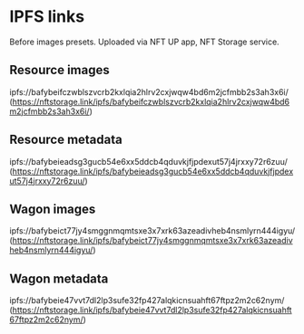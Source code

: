 # IPFS links

Before images presets. Uploaded via NFT UP app, NFT Storage service.

## Resource images

ipfs://bafybeifczwblszvcrb2kxlqia2hlrv2cxjwqw4bd6m2jcfmbb2s3ah3x6i/
(https://nftstorage.link/ipfs/bafybeifczwblszvcrb2kxlqia2hlrv2cxjwqw4bd6m2jcfmbb2s3ah3x6i/)

## Resource metadata

ipfs://bafybeieadsg3gucb54e6xx5ddcb4qduvkjfjpdexut57j4jrxxy72r6zuu/
(https://nftstorage.link/ipfs/bafybeieadsg3gucb54e6xx5ddcb4qduvkjfjpdexut57j4jrxxy72r6zuu/)

## Wagon images

ipfs://bafybeict77jy4smggnmqmtsxe3x7xrk63azeadivheb4nsmlyrn444igyu/
(https://nftstorage.link/ipfs/bafybeict77jy4smggnmqmtsxe3x7xrk63azeadivheb4nsmlyrn444igyu/)

## Wagon metadata

ipfs://bafybeie47vvt7dl2lp3sufe32fp427alqkicnsuahft67ftpz2m2c62nym/
(https://nftstorage.link/ipfs/bafybeie47vvt7dl2lp3sufe32fp427alqkicnsuahft67ftpz2m2c62nym/)
